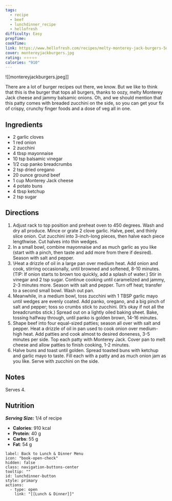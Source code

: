 ```yaml
---
tags:
  - recipe
  - beef
  - lunchdinner_recipe
  - hellofresh
difficulty: Easy
prepTime: 
cookTime: 
link: https://www.hellofresh.com/recipes/melty-monterey-jack-burgers-5dadc36bcd481422887d8d73
cover: montereyjackburgers.jpg
rating: ⭐️⭐️⭐️⭐️⭐️
calories: "910"
---
```


![[montereyjackburgers.jpeg]]

There are a lot of burger recipes out there, we know. But we like to think that this is the burger that tops all burgers, thanks to oozy, melty Monterey Jack cheese and jammy balsamic onions. Oh, and we should mention that this patty comes with breaded zucchini on the side, so you can get your fix of crispy, crunchy finger foods and a dose of veg all in one.

## Ingredients
- 2 garlic cloves
- 1 red onion
- 2 zucchini
- 4 tbsp mayonnaise
- 10 tsp balsamic vinegar
- 1/2 cup panko breadcrumbs
- 2 tsp dried oregano
- 20 ounce ground beef
- 1 cup Monterey Jack cheese
- 4 potato buns
- 4 tbsp ketchup
- 2 tsp sugar


## Directions
1. Adjust rack to top position and preheat oven to 450 degrees. Wash and dry all produce. Mince or grate 2 clove garlic. Halve, peel, and thinly slice onion. Cut zucchini into 3-inch-long pieces, then halve each piece lengthwise. Cut halves into thin wedges.
2. In a small bowl, combine mayonnaise and as much garlic as you like (start with a pinch, then taste and add more from there if desired). Season with salt and pepper.
3. \Heat a drizzle of oil in a large pan over medium heat. Add onion and cook, stirring occasionally, until browned and softened, 8-10 minutes. (TIP: If onion starts to brown too quickly, add a splash of water.) Stir in vinegar and 2 tsp sugar. Continue cooking until caramelized and jammy, 2-3 minutes more. Season with salt and pepper. Turn off heat; transfer to a second small bowl. Wash out pan.
4. Meanwhile, in a medium bowl, toss zucchini with 1 TBSP garlic mayo until wedges are evenly coated. Add panko, oregano, and a big pinch of salt and pepper; toss so crumbs stick to zucchini. (It’s okay if not all the breadcrumbs stick.) Spread out on a lightly oiled baking sheet. Bake, tossing halfway through, until panko is golden brown, 14-16 minutes.
5. Shape beef into four equal-sized patties; season all over with salt and pepper. Heat a drizzle of oil in pan used to cook onion over medium-high heat. Add patties and cook almost to desired doneness, 3-5 minutes per side. Top each patty with Monterey Jack. Cover pan to melt cheese and allow patties to finish cooking, 1-2 minutes.
6. Halve buns and toast until golden. Spread toasted buns with ketchup and garlic mayo to taste. Fill each with a patty and as much onion jam as you like. Serve with zucchini on the side.

## Notes
Serves 4.

## Nutrition
***Serving Size:*** 1/4 of recipe
- **Calories**: 910 kcal
- **Protein**: 40 g
- **Carbs**: 55 g
- **Fat**: 54 g


```meta-bind-button
label: Back to Lunch & Dinner Menu
icon: "book-open-check"
hidden: false
class: navigation-buttons-center
tooltip: ""
id: lunchdinner-button
style: primary
actions:
  - type: open
    link: "[[Lunch & Dinner]]"

```
 
